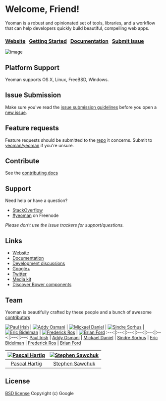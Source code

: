 # Welcome, Friend!

Yeoman is a robust and opinionated set of tools, libraries, and a workflow that can help developers quickly build beautiful, compelling web apps.

### [Website](http://yeoman.io)&nbsp;&nbsp;&nbsp;[Getting Started](http://yeoman.io/gettingstarted.html)&nbsp;&nbsp;&nbsp;[Documentation](https://github.com/yeoman/yeoman/wiki)&nbsp;&nbsp;&nbsp;[Submit Issue](https://github.com/yeoman/yeoman#issue-submission)

![image](http://yeoman.io/media/yeoman-masthead.png)


## Platform Support

Yeoman supports OS X, Linux, FreeBSD, Windows.


## Issue Submission

Make sure you've read the [issue submission guidelines](https://github.com/yeoman/yeoman/blob/master/contributing.md#issue-submission) before you open a [new issue](https://github.com/yeoman/yeoman/issues/new).


## Feature requests

Feature requests should be submitted to the [repo](https://github.com/yeoman) it concerns. Submit to [yeoman/yeoman](https://github.com/yeoman/yeoman/issues) if you're unsure.


## Contribute

See the [contributing docs](https://github.com/yeoman/yeoman/blob/master/contributing.md)


## Support

Need help or have a question?

- [StackOverflow](http://stackoverflow.com/questions/tagged/yeoman)
- [\#yeoman](http://webchat.freenode.net/?channels=yeoman) on Freenode

*Please don't use the issue trackers for support/questions.*


## Links

- [Website](http://yeoman.io)
- [Documentation](https://github.com/yeoman/yeoman/wiki)
- [Development discussions](https://github.com/yeoman/yeoman/issues)
- [Google+](https://plus.google.com/101063139999404044459/posts)
- [Twitter](https://twitter.com/yeoman)
- [Media kit](https://github.com/yeoman/yeoman.io/tree/gh-pages/media)
- [Discover Bower components](http://sindresorhus.com/bower-components/)


## Team

Yeoman is beautifully crafted by these people and a bunch of awesome [contributors](https://github.com/yeoman/yeoman/graphs/contributors)


[![Paul Irish](http://gravatar.com/avatar/ffe68d6f71b225f7661d33f2a8908281?s=70)](http://paulirish.com) | [![Addy Osmani](http://gravatar.com/avatar/96270e4c3e5e9806cf7245475c00b275?s=70)](http://addyosmani.com) |  [![Mickael Daniel](http://gravatar.com/avatar/a23615915f0baf096b94cc9df93fc327?s=70)](https://github.com/mklabs) | [![Sindre Sorhus](http://gravatar.com/avatar/d36a92237c75c5337c17b60d90686bf9?s=70)](http://sindresorhus.com) | [![Eric Bidelman](http://gravatar.com/avatar/e7948aac7c52b26470be80311873a398?s=70)](http://ericbidelman.com) | [![Frederick Ros](http://gravatar.com/avatar/4605de69c4c3af3f48b8e829206cd4c2?s=70)](https://github.com/sleeper) | [![Brian Ford](http://gravatar.com/avatar/721cc7667947af96cc416729fc497107?s=70)](http://briantford.com)
:---:|:---:|:---:|:---:|:---:|:---:|:---:|:---:
[Paul Irish](http://paulirish.com) | [Addy Osmani](http://addyosmani.com) | [Mickael Daniel](https://github.com/mklabs) | [Sindre Sorhus](http://sindresorhus.com) | [Eric Bidelman](http://ericbidelman.com) | [Frederick Ros](https://github.com/sleeper) | [Brian Ford](http://briantford.com)

[![Pascal Hartig](http://gravatar.com/avatar/be451fcdbf0e5ff07f23ed16cb5c90a3?s=70)](http://passy.me) | [![Stephen Sawchuk](http://gravatar.com/avatar/098cfe2d360e77c3229f2cd5298354c4?s=70)](http://github.com/stephenplusplus)
:---:|:---:
[Pascal Hartig](http://passy.me) | [Stephen Sawchuk](http://github.com/stephenplusplus)


## License

[BSD license](http://opensource.org/licenses/bsd-license.php)
Copyright (c) Google
